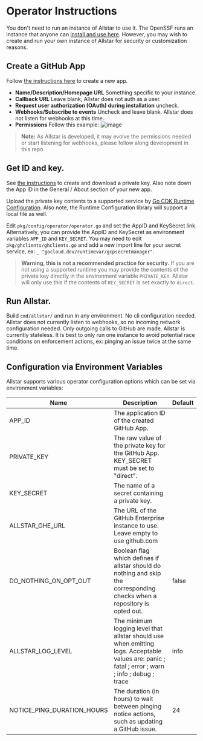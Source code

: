 # Operator Instructions

You don't need to run an instance of Allstar to use it. The OpenSSF runs an
instance that anyone can [install and use
here](https://github.com/apps/allstar-app). However, you may wish to create and
run your own instance of Allstar for security or customization reasons.

## Create a GitHub App

Follow [the instructions
here](https://docs.github.com/en/developers/apps/building-github-apps/creating-a-github-app)
to create a new app.

* **Name/Description/Homepage URL** Something specific to your instance.
* **Callback URL** Leave blank, Allstar does not auth as a user.
* **Request user authorization (OAuth) during installation** uncheck.
* **Webhooks/Subscribe to events** Uncheck and leave blank. Allstar does not
  listen for webhooks at this time.
* **Permissions** Follow this example: ![image](https://user-images.githubusercontent.com/771387/121067612-1bbc5200-c780-11eb-9bd3-214dfe808bf7.png)


> **Note:** As Allstar is developed, it may evolve the permissions needed or start
> listening for webhooks, please follow along development in this repo.

## Get ID and key.

See [the
instructions](https://docs.github.com/en/developers/apps/building-github-apps/authenticating-with-github-apps)
to create and download a private key. Also note down the App ID in the General /
About section of your new app.

Upload the private key contents to a supported service by [Go CDK Runtime
Configuration](https://gocloud.dev/howto/runtimevar/). Also note, the Runtime
Configuration library will support a local file as well.

Edit `pkg/config/operator/operator.go` and set the AppID and KeySecret
link. Alternatively, you can provide the AppID and KeySecret as environment
variables `APP_ID` and `KEY_SECRET`. You may need to edit
`pkg/ghclients/ghclients.go` and add a new import line for your secret service,
ex: `_ "gocloud.dev/runtimevar/gcpsecretmanager"`.

> **Warning, this is not a recommended practice for security.** If you are
  not using a supported runtime you may provide the contents of the private key
  directly in the environment variable `PRIVATE_KEY`. Allstar will only use this
  if the contents of `KEY_SECRET` is set exactly to `direct`.

## Run Allstar.

Build `cmd/allstar/` and run in any environment. No cli configuration
needed. Allstar does not currently listen to webhooks, so no incoming network
configuration needed. Only outgoing calls to GitHub are made. Allstar is
currently stateless. It is best to only run one instance to avoid potential race
conditions on enforcement actions, ex: pinging an issue twice at the same time.

## Configuration via Environment Variables

Allstar supports various operator configuration options which can be set via environment variables:

| Name                       | Description                                                                                                                                      | Default |
|----------------------------|--------------------------------------------------------------------------------------------------------------------------------------------------|---------|
| APP_ID                     | The application ID of the created GitHub App.                                                                                                    ||
| PRIVATE_KEY                | The raw value of the private key for the GitHub App. KEY_SECRET must be set to "direct".                                                         ||
| KEY_SECRET                 | The name of a secret containing a private key.                                                                                                   ||
| ALLSTAR_GHE_URL            | The URL of the GitHub Enterprise instance to use. Leave empty to use github.com                                                                  ||
| DO_NOTHING_ON_OPT_OUT      | Boolean flag which defines if allstar should do nothing and skip the corresponding checks when a repository is opted out.                        | false   |
| ALLSTAR_LOG_LEVEL          | The minimum logging level that allstar should use when emitting logs. Acceptable values are: panic ; fatal ; error ; warn ; info ; debug ; trace | info    |
| NOTICE_PING_DURATION_HOURS | The duration (in hours) to wait between pinging notice actions, such as updating a GitHub issue.                                                 | 24      |

